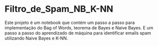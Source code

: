 # Filtro_de_Spam_NB_K-NN
Este projeto é um notebook que contém um passo a passo para implementação do Bag of Words, teorema de Bayes e Naive Bayes. E um passo a passo do aprendizado de máquina para identificar emails spam utilizando Naive Bayes e K-NN.

